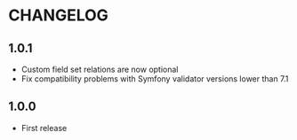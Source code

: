 CHANGELOG
=========

1.0.1
---

* Custom field set relations are now optional
* Fix compatibility problems with Symfony validator versions lower than 7.1

1.0.0
---

* First release